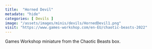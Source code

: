 ```yaml
---
title:  "Horned Devil"
metadate: "hide"
categories: [ Devils ]
image: "/assets/images/minis/devils/HornedDevil1.png"
visit: "https://www.games-workshop.com/en-EU/chaotic-beasts-2022"
---
```

Games Workshop miniature from the Chaotic Beasts box.